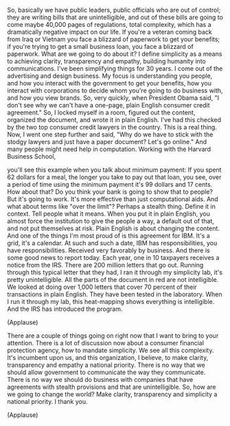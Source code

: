 
So, basically we have public leaders,
public officials who are out of control;
they are writing bills that are unintelligible,
and out of these bills are going to come
maybe 40,000 pages of regulations, total complexity,
which has a dramatically negative impact on our life.
If you&#39;re a veteran coming back from Iraq or Vietnam
you face a blizzard of paperwork to get your benefits;
if you&#39;re trying to get a small business loan,
you face a blizzard of paperwork.
What are we going to do about it? I define simplicity
as a means to achieving clarity,
transparency and empathy,
building humanity into communications.
I&#39;ve been simplifying things for 30 years.
I come out of the advertising and design business.
My focus is understanding you people,
and how you interact with the government
to get your benefits,
how you interact with corporations to decide whom you&#39;re going to do business with,
and how you view brands.
So, very quickly, when President Obama said,
&quot;I don&#39;t see why we can&#39;t
have a one-page, plain English consumer credit agreement.&quot;
So, I locked myself in a room,
figured out the content,
organized the document, and wrote it in plain English.
I&#39;ve had this checked by the two top
consumer credit lawyers in the country.
This is a real thing.
Now, I went one step further and said,
&quot;Why do we have to stick with the stodgy lawyers
and just have a paper document? Let&#39;s go online.&quot;
And many people
might need help in computation.
Working with the Harvard Business School,

you&#39;ll see this example when you talk about minimum payment:
If you spent 62 dollars for a meal,
the longer you take to pay out that loan,
you see, over a period of time using the minimum payment
it&#39;s 99 dollars and 17 cents.
How about that? Do you think your bank is going to show that to people?
But it&#39;s going to work. It&#39;s more effective
than just computational aids.
And what about terms like
&quot;over the limit&quot;?
Perhaps a stealth thing.
Define it in context. Tell people what it means.
When you put it in plain English,
you almost force the institution
to give the people a way, a default out of that,
and not put themselves at risk.
Plain English is about
changing the content.
And one of the things I&#39;m most proud of
is this agreement for IBM.
It&#39;s a grid, it&#39;s a calendar.
At such and such a date, IBM has responsibilities,
you have responsibilities.
Received very favorably by business.
And there is some good news to report today.
Each year, one in 10 taxpayers
receives a notice from the IRS.
There are 200 million letters that go out.
Running through this typical letter that they had,
I ran it through my simplicity lab,
it&#39;s pretty unintelligible.
All the parts of the document in red are not intelligible.
We looked at doing over 1,000 letters that cover
70 percent of their transactions in plain English.
They have been tested in the laboratory.
When I run it through my lab,
this heat-mapping shows everything
is intelligible.
And the IRS has introduced the program.

(Applause)

There are a couple of things going on right now
that I want to bring to your attention.
There is a lot of discussion now
about a consumer financial protection agency,
how to mandate simplicity.
We see all this complexity.
It&#39;s incumbent upon us,
and this organization, I believe,
to make clarity, transparency
and empathy a national priority.
There is no way that we should allow government
to communicate the way they communicate.
There is no way we should do business
with companies that have agreements
with stealth provisions and that are unintelligible.
So, how are we going to change the world?
Make clarity, transparency and simplicity a national priority.
I thank you.

(Applause)

